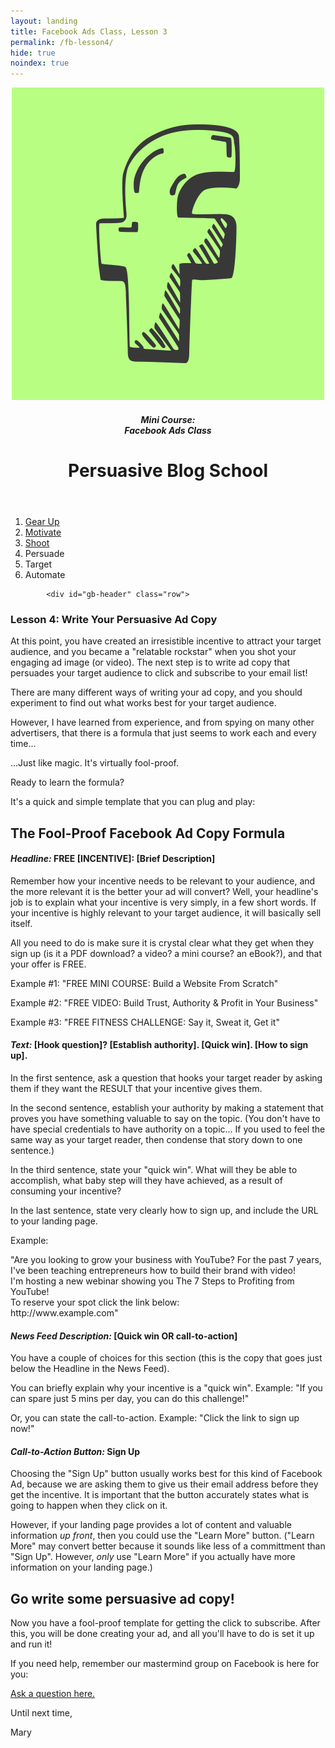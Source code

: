 ```yaml
---
layout: landing
title: Facebook Ads Class, Lesson 3
permalink: /fb-lesson4/
hide: true
noindex: true
---
```


<div class="container-fluid">
<header class="course-header">

<div class="branding">
<img class="avatar" src="/img/fb.png" alt="">
<h5 class="float-left course-title">Mini Course:<br>Facebook Ads Class</h5>
<h1 class="site-title float-right">Persuasive Blog School</h1>
</div>
</header>

<div style="clear: both;"></div>

<ol class="progtrckr" data-progtrckr-steps="6">
    <li class="progtrckr-done-green"><a href="/fb-lesson1">Gear Up</a></li><!--
 --><li class="progtrckr-done-green"><a href="/fb-lesson2">Motivate</a></li><!--
 --><li class="progtrckr-done-green"><a href="/fb-lesson3">Shoot</a></li><!--
 --><li class="progtrckr-done-green">Persuade</li><!--
  --><li class="progtrckr-todo">Target</li><!--
 --><li class="progtrckr-todo">Automate</li>
</ol>

            <div id="gb-header" class="row">
<h3 class="no-padding-top no-padding-bottom margin-0">Lesson 4: Write Your Persuasive Ad Copy</h3>
            </div>


<div class="padding-regular">

<div class="text-align-left">
<p>At this point, you have created an irresistible incentive to attract your target audience, and you became a "relatable rockstar" when you shot your engaging ad image (or video). The next step is to write ad copy that persuades your target audience to click and subscribe to your email list!</p>
<p>There are many different ways of writing your ad copy, and you should experiment to find out what works best for your target audience.</p>
<p>However, I have learned from experience, and from spying on many other advertisers, that there is a formula that just seems to work each and every time...</p>
<p>...Just like magic. It's virtually fool-proof.</p>
<p>Ready to learn the formula?</p>
<p>It's a quick and simple template that you can plug and play:</p>
<h2>The Fool-Proof Facebook Ad Copy Formula</h2>
<div class="green-box"><h4><em>Headline:</em> FREE [INCENTIVE]: [Brief Description]</h4></div>
<p>Remember how your incentive needs to be relevant to your audience, and the more relevant it is the better your ad will convert? Well, your headline's job is to explain what your incentive is very simply, in a few short words. If your incentive is highly relevant to your target audience, it will basically sell itself.</p>
<p>All you need to do is make sure it is crystal clear what they get when they sign up (is it a PDF download? a video? a mini course? an eBook?), and that your offer is FREE.</p>
<p>Example #1: "FREE MINI COURSE: Build a Website From Scratch"</p>
<p>Example #2: "FREE VIDEO: Build Trust, Authority & Profit in Your Business"</p>
<p>Example #3: "FREE FITNESS CHALLENGE: Say it, Sweat it, Get it"</p>

<div class="green-box"><h4><em>Text:</em> [Hook question]? [Establish authority]. [Quick win]. [How to sign up].</h4></div>
<p>In the first sentence, ask a question that hooks your target reader by asking them if they want the RESULT that your incentive gives them.</p>
<p>In the second sentence, establish your authority by making a statement that proves you have something valuable to say on the topic. (You don't have to have special credentials to have authority on a topic... If you used to feel the same way as your target reader, then condense that story down to one sentence.)</p>
<p>In the third sentence, state your "quick win". What will they be able to accomplish, what baby step will they have achieved, as a result of consuming your incentive?</p>
<p>In the last sentence, state very clearly how to sign up, and include the URL to your landing page.</p>
<p>Example:</p>
<p>"Are you looking to grow your business with YouTube? For the past 7 years, I've been teaching entrepreneurs how to build their brand with video!<br>I'm hosting a new webinar showing you The 7 Steps to Profiting from YouTube!<br>To reserve your spot click the link below:<br>http://www.example.com"</p>

<div class="green-box"><h4><em>News Feed Description:</em> [Quick win OR call-to-action]</h4></div>
<p>You have a couple of choices for this section (this is the copy that goes just below the Headline in the News Feed).</p>
<p>You can briefly explain why your incentive is a "quick win". Example: "If you can spare just 5 mins per day, you can do this challenge!"</p>
<p>Or, you can state the call-to-action. Example: "Click the link to sign up now!"</p>

<div class="green-box"><h4><em>Call-to-Action Button:</em> Sign Up</h4></div>
<p>Choosing the "Sign Up" button usually works best for this kind of Facebook Ad, because we are asking them to give us their email address before they get the incentive. It is important that the button accurately states what is going to happen when they click on it.</p>
<p>However, if your landing page provides a lot of content and valuable information <em>up front</em>, then you could use the "Learn More" button. ("Learn More" may convert better because it sounds like less of a committment than "Sign Up". However, <em>only</em> use "Learn More" if you actually have more information on your landing page.)</p>
<h2>Go write some persuasive ad copy!</h2>
<p>Now you have a fool-proof template for getting the click to subscribe. After this, you will be done creating your ad, and all you'll have to do is set it up and run it!</p>
<p>If you need help, remember our mastermind group on Facebook is here for you:</p>
<p><a href="http://www.facebook.com/groups/persuasiveblog">Ask a question here.</a></p>
<p>Until next time,</p>
<p>Mary</p>
</div>
</div>



</div>

